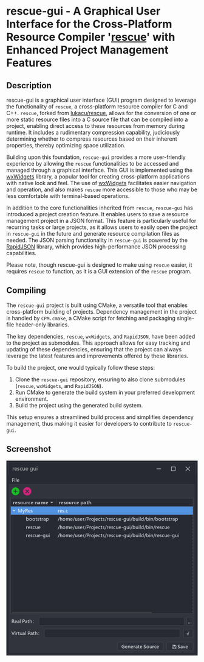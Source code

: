 # rescue-gui - A Graphical User Interface for the Cross-Platform Resource Compiler '[rescue](https://github.com/XiaoLey/rescue.git)' with Enhanced Project Management Features

## Description

rescue-gui is a graphical user interface (GUI) program designed to leverage the functionality of `rescue`, a cross-platform resource compiler for C 
and C++. `rescue`, forked from [lukacu/rescue](https://github.com/lukacu/rescue), allows for the conversion of one or more static resource files into a C source file that can be 
compiled into a project, enabling direct access to these resources from memory during runtime. It includes a rudimentary compression capability, judiciously determining whether to compress resources based on their inherent properties, thereby optimizing space utilization.

Building upon this foundation, `rescue-gui` provides a more user-friendly experience by allowing the `rescue` functionalities to be accessed and 
managed through a graphical interface. This GUI is implemented using the [wxWidgets](https://github.com/wxWidgets/wxWidgets) library, a popular tool for 
creating cross-platform applications with native look and feel. The use of [wxWidgets](https://github.com/wxWidgets/wxWidgets) facilitates easier navigation and operation, and also makes `rescue` more accessible to those who may be less comfortable with terminal-based operations.

In addition to the core functionalities inherited from `rescue`, `rescue-gui` has introduced a project creation feature. It enables users to save a 
resource management project in a JSON format. This feature is particularly useful for recurring tasks or large projects, as it allows users to 
easily open the project in `rescue-gui` in the future and generate resource compilation files as needed. The JSON parsing functionality in 
`rescue-gui` is powered by the [RapidJSON](https://github.com/Tencent/rapidjson/) library, which provides high-performance JSON processing capabilities.

Please note, though rescue-gui is designed to make using `rescue` easier, it requires `rescue` to function, as it is a GUI extension of the `rescue` program.

## Compiling

The `rescue-gui` project is built using CMake, a versatile tool that enables cross-platform building of projects. Dependency management in the project is handled by `CPM.cmake`, a CMake script for fetching and packaging single-file header-only libraries.

The key dependencies, `rescue`, `wxWidgets`, and `RapidJSON`, have been added to the project as submodules. This approach allows for easy tracking and updating of these dependencies, ensuring that the project can always leverage the latest features and improvements offered by these libraries.

To build the project, one would typically follow these steps:

1. Clone the `rescue-gui` repository, ensuring to also clone submodules (`rescue`, `wxWidgets`, and `RapidJSON`).
2. Run CMake to generate the build system in your preferred development environment.
3. Build the project using the generated build system.

This setup ensures a streamlined build process and simplifies dependency management, thus making it easier for developers to contribute to `rescue-gui`.

## Screenshot

![screenshot1](res/readme/screenshot1.png)
